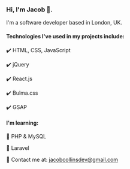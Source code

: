 ### Hi, I'm Jacob 👋.

I'm a software developer based in London, UK.

#### Technologies I've used in my projects include:

✔️ HTML, CSS, JavaScript

✔️ jQuery

✔️ React.js

✔️ Bulma.css

✔️ GSAP

#### I'm learning:

🌱 PHP & MySQL

🌱 Laravel

📧 Contact me at: jacobcollinsdev@gmail.com
<!--
**jacobcollinsdev/jacobcollinsdev** is a ✨ _special_ ✨ repository because its `README.md` (this file) appears on your GitHub profile.

Here are some ideas to get you started:

- 🔭 I’m currently working on ...
- 🌱 I’m currently learning ...
- 👯 I’m looking to collaborate on ...
- 🤔 I’m looking for help with ...
- 💬 Ask me about ...
- 📫 How to reach me: ...
- 😄 Pronouns: ...
- ⚡ Fun fact: ...
-->
